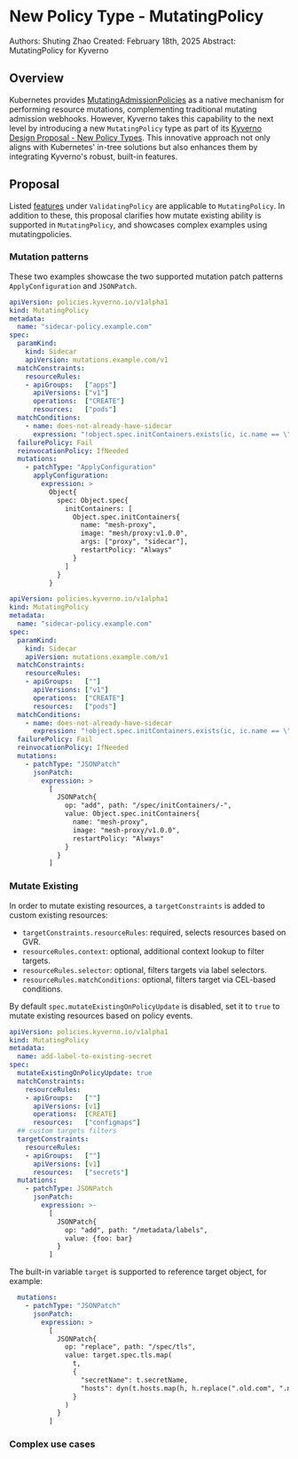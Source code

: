 # New Policy Type - MutatingPolicy

Authors: Shuting Zhao
Created: February 18th, 2025
Abstract: MutatingPolicy for Kyverno

## Overview

Kubernetes provides [MutatingAdmissionPolicies](https://kubernetes.io/docs/reference/access-authn-authz/mutating-admission-policy/) as a native mechanism for performing resource mutations, complementing traditional mutating admission webhooks. However, Kyverno takes this capability to the next level by introducing a new `MutatingPolicy` type as part of its [Kyverno Design Proposal - New Policy Types](https://github.com/kyverno/KDP/pull/66). This innovative approach not only aligns with Kubernetes' in-tree solutions but also enhances them by integrating Kyverno's robust, built-in features.

## Proposal

Listed [features](https://github.com/kyverno/KDP/blob/5f3c816181bd3eee631d4c4a60224b045f9e512a/proposals/new_policy_types.md#validating-policy) under `ValidatingPolicy` are applicable to `MutatingPolicy`. In addition to these, this proposal clarifies how mutate existing ability is supported in `MutatingPolicy`, and showcases complex examples using mutatingpolicies.

### Mutation patterns

These two examples showcase the two supported mutation patch patterns `ApplyConfiguration` and `JSONPatch`.

```yaml
apiVersion: policies.kyverno.io/v1alpha1
kind: MutatingPolicy
metadata:
  name: "sidecar-policy.example.com"
spec:
  paramKind:
    kind: Sidecar
    apiVersion: mutations.example.com/v1
  matchConstraints:
    resourceRules:
    - apiGroups:   ["apps"]
      apiVersions: ["v1"]
      operations:  ["CREATE"]
      resources:   ["pods"]
  matchConditions:
    - name: does-not-already-have-sidecar
      expression: "!object.spec.initContainers.exists(ic, ic.name == \"mesh-proxy\")"
  failurePolicy: Fail
  reinvocationPolicy: IfNeeded
  mutations:
    - patchType: "ApplyConfiguration"
      applyConfiguration:
        expression: >
          Object{
            spec: Object.spec{
              initContainers: [
                Object.spec.initContainers{
                  name: "mesh-proxy",
                  image: "mesh/proxy:v1.0.0",
                  args: ["proxy", "sidecar"],
                  restartPolicy: "Always"
                }
              ]
            }
          }          
```

```yaml
apiVersion: policies.kyverno.io/v1alpha1
kind: MutatingPolicy
metadata:
  name: "sidecar-policy.example.com"
spec:
  paramKind:
    kind: Sidecar
    apiVersion: mutations.example.com/v1
  matchConstraints:
    resourceRules:
    - apiGroups:   [""]
      apiVersions: ["v1"]
      operations:  ["CREATE"]
      resources:   ["pods"]
  matchConditions:
    - name: does-not-already-have-sidecar
      expression: "!object.spec.initContainers.exists(ic, ic.name == \"mesh-proxy\")"
  failurePolicy: Fail
  reinvocationPolicy: IfNeeded
  mutations:
    - patchType: "JSONPatch"
      jsonPatch:
        expression: >
          [
            JSONPatch{
              op: "add", path: "/spec/initContainers/-",
              value: Object.spec.initContainers{
                name: "mesh-proxy",
                image: "mesh-proxy/v1.0.0",
                restartPolicy: "Always"
              }
            }
          ]          
```

### Mutate Existing

In order to mutate existing resources, a `targetConstraints` is added to custom existing resources:

* `targetConstraints.resourceRules`: required, selects resources based on GVR.
* `resourceRules.context`: optional, additional context lookup to filter targets.
* `resourceRules.selector`: optional, filters targets via label selectors.
* `resourceRules.matchConditions`: optional, filters target via CEL-based conditions.

By default `spec.mutateExistingOnPolicyUpdate` is disabled, set it to `true` to mutate existing resources based on policy events.

```yaml
apiVersion: policies.kyverno.io/v1alpha1
kind: MutatingPolicy
metadata:
  name: add-label-to-existing-secret
spec:
  mutateExistingOnPolicyUpdate: true
  matchConstraints:
    resourceRules:
    - apiGroups:   [""]
      apiVersions: [v1]
      operations:  [CREATE]
      resources:   ["configmaps"]
  ## custom targets filters
  targetConstraints:
    resourceRules:
    - apiGroups:   [""]
      apiVersions: [v1]
      resources:   ["secrets"]
  mutations:
    - patchType: JSONPatch
      jsonPatch: 
        expression: >-
          [
            JSONPatch{
              op: "add", path: "/metadata/labels",
              value: {foo: bar}
            }
          ] 
```

The built-in variable `target` is supported to reference target object, for example:

```yaml
  mutations:
    - patchType: "JSONPatch"
      jsonPatch:
        expression: >
          [
            JSONPatch{
              op: "replace", path: "/spec/tls",
              value: target.spec.tls.map(
                t, 
                {
                  "secretName": t.secretName, 
                  "hosts": dyn(t.hosts.map(h, h.replace(".old.com", ".new.com")))
                }
              )
            }
          ]
```

### Complex use cases